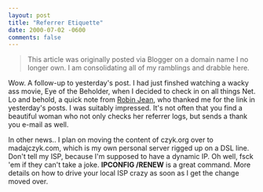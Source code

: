 ```yaml
---
layout: post
title: "Referrer Etiquette"
date: 2000-07-02 -0600
comments: false
---
```


> This article was originally posted via Blogger on a domain name I no longer own.  I am consolidating all of my ramblings and drabble here.

Wow. A follow-up to yesterday's post. I had just finshed watching a wacky ass movie, Eye of the Beholder, when I decided to check in on all things Net. Lo and behold, a quick note from [Robin Jean][1], who thanked me for the link in yesterday's posts. I was suitably impressed. It's not often that you find a beautiful woman who not only checks her referrer logs, but sends a thank you e-mail as well. 

In other news.. I plan on moving the content of czyk.org over to madajczyk.com, which is my own personal server rigged up on a DSL line. Don't tell my ISP, because I'm supposed to have a dynamic IP. Oh well, fsck 'em if they can't take a joke. **IPCONFIG /RENEW** is a great command. More details on how to drive your local ISP crazy as soon as I get the change moved over.

[1]: http://www.robinjean.com/